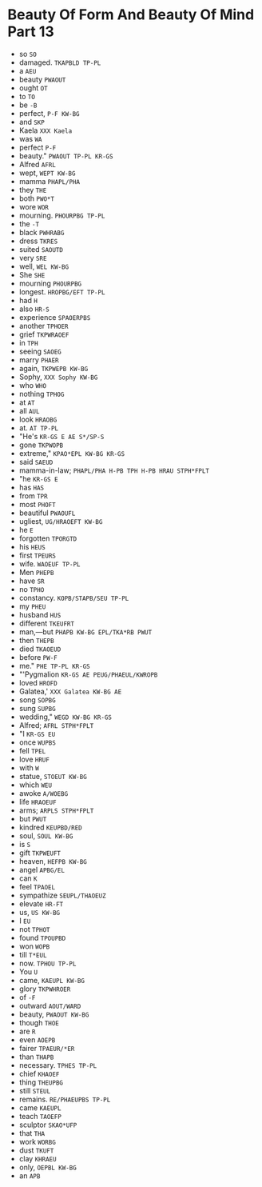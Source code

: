 # Beauty Of Form And Beauty Of Mind Part 13

* so `SO`
* damaged. `TKAPBLD TP-PL`
* a `AEU`
* beauty `PWAOUT`
* ought `OT`
* to `TO`
* be `-B`
* perfect, `P-F KW-BG`
* and `SKP`
* Kaela `XXX Kaela`
* was `WA`
* perfect `P-F`
* beauty." `PWAOUT TP-PL KR-GS`
* Alfred `AFRL`
* wept, `WEPT KW-BG`
* mamma `PHAPL/PHA`
* they `THE`
* both `PWO*T`
* wore `WOR`
* mourning. `PHOURPBG TP-PL`
* the `-T`
* black `PWHRABG`
* dress `TKRES`
* suited `SAOUTD`
* very `SRE`
* well, `WEL KW-BG`
* She `SHE`
* mourning `PHOURPBG`
* longest. `HROPBG/EFT TP-PL`
* had `H`
* also `HR-S`
* experience `SPAOERPBS`
* another `TPHOER`
* grief `TKPWRAOEF`
* in `TPH`
* seeing `SAOEG`
* marry `PHAER`
* again, `TKPWEPB KW-BG`
* Sophy, `XXX Sophy KW-BG`
* who `WHO`
* nothing `TPHOG`
* at `AT`
* all `AUL`
* look `HRAOBG`
* at. `AT TP-PL`
* "He's `KR-GS E AE S*/SP-S`
* gone `TKPWOPB`
* extreme," `KPAO*EPL KW-BG KR-GS`
* said `SAEUD`
* mamma-in-law; `PHAPL/PHA H-PB TPH H-PB HRAU STPH*FPLT`
* "he `KR-GS E`
* has `HAS`
* from `TPR`
* most `PHOFT`
* beautiful `PWAOUFL`
* ugliest, `UG/HRAOEFT KW-BG`
* he `E`
* forgotten `TPORGTD`
* his `HEUS`
* first `TPEURS`
* wife. `WAOEUF TP-PL`
* Men `PHEPB`
* have `SR`
* no `TPHO`
* constancy. `KOPB/STAPB/SEU TP-PL`
* my `PHEU`
* husband `HUS`
* different `TKEUFRT`
* man,—but `PHAPB KW-BG EPL/TKA*RB PWUT`
* then `THEPB`
* died `TKAOEUD`
* before `PW-F`
* me." `PHE TP-PL KR-GS`
* "'Pygmalion `KR-GS AE PEUG/PHAEUL/KWROPB`
* loved `HROFD`
* Galatea,' `XXX Galatea KW-BG AE`
* song `SOPBG`
* sung `SUPBG`
* wedding," `WEGD KW-BG KR-GS`
* Alfred; `AFRL STPH*FPLT`
* "I `KR-GS EU`
* once `WUPBS`
* fell `TPEL`
* love `HRUF`
* with `W`
* statue, `STOEUT KW-BG`
* which `WEU`
* awoke `A/WOEBG`
* life `HRAOEUF`
* arms; `ARPLS STPH*FPLT`
* but `PWUT`
* kindred `KEUPBD/RED`
* soul, `SOUL KW-BG`
* is `S`
* gift `TKPWEUFT`
* heaven, `HEFPB KW-BG`
* angel `APBG/EL`
* can `K`
* feel `TPAOEL`
* sympathize `SEUPL/THAOEUZ`
* elevate `HR-FT`
* us, `US KW-BG`
* I `EU`
* not `TPHOT`
* found `TPOUPBD`
* won `WOPB`
* till `T*EUL`
* now. `TPHOU TP-PL`
* You `U`
* came, `KAEUPL KW-BG`
* glory `TKPWHROER`
* of `-F`
* outward `AOUT/WARD`
* beauty, `PWAOUT KW-BG`
* though `THOE`
* are `R`
* even `AOEPB`
* fairer `TPAEUR/*ER`
* than `THAPB`
* necessary. `TPHES TP-PL`
* chief `KHAOEF`
* thing `THEUPBG`
* still `STEUL`
* remains. `RE/PHAEUPBS TP-PL`
* came `KAEUPL`
* teach `TAOEFP`
* sculptor `SKAO*UFP`
* that `THA`
* work `WORBG`
* dust `TKUFT`
* clay `KHRAEU`
* only, `OEPBL KW-BG`
* an `APB`
